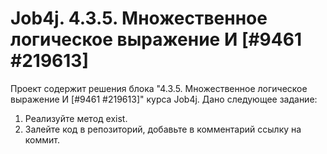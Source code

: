 # Job4j. 4.3.5. Множественное логическое выражение И [#9461 #219613]
Проект содержит решения блока "4.3.5. Множественное логическое выражение И [#9461 #219613]" курса Job4j.
Дано следующее задание:
1. Реализуйте метод exist.
2. Залейте код в репозиторий, добавьте в комментарий ссылку на коммит.